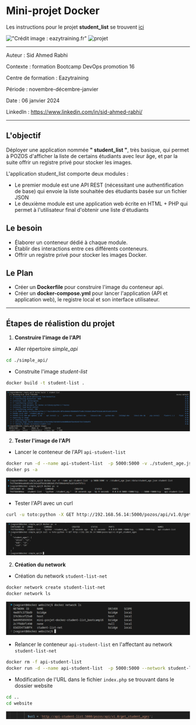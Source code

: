# Mini-projet Docker 

Les instructions pour le projet **student_list** se trouvent [ici](https://github.com/diranetafen/student-list.git "ici")

!["Crédit image : eazytraining.fr"](https://eazytraining.fr/wp-content/uploads/2020/04/pozos-logo.png) ![projet](https://user-images.githubusercontent.com/18481009/84582395-ba230b00-adeb-11ea-9453-22ed1be7e268.jpg)

---

Auteur : Sid Ahmed Rabhi

Contexte : formation Bootcamp DevOps promotion 16

Centre de formation : Eazytraining

Période : novembre-décembre-janvier

Date : 06 janvier 2024

LinkedIn : https://www.linkedin.com/in/sid-ahmed-rabhi/

---

## L'objectif

Déployer une application nommée **" student_list "**, très basique, qui permet à POZOS d'afficher la liste de certains étudiants avec leur âge, et par la suite offrir un registre privé pour stocker les images.

L'application student_list comporte deux modules :

- Le premier module est une API REST (nécessitant une authentification de base) qui envoie la liste souhaitée des étudiants basée sur un fichier JSON
- Le deuxième module est une application web écrite en HTML + PHP qui permet à l'utilisateur final d'obtenir une liste d'étudiants

## Le besoin

- Élaborer un conteneur dédié à chaque module.
- Établir des interactions entre ces différents conteneurs.
- Offrir un registre privé pour stocker les images Docker.

## Le Plan

- Créer un **Dockerfile** pour construire l'image du conteneur api.
- Créer un **docker-compose.yml** pour lancer l'application (API et application web), le registre local et son interface utilisateur.

---

## Étapes de réalistion du projet

1. **Construire l'image de l'API**

- Aller répertoire *simple_api* 

```bash
cd ./simple_api/
```
- Construite l'image *student-list*

```bash
docker build -t student-list .
```

![docker image api](images/image-api.png "docker image api")


2. **Tester l'image de l'API**

- Lancer le conteneur de l'API `api-student-list`

```bash
docker run -d --name api-student-list  -p 5000:5000 -v ./student_age.json:/data/student_age.json student-list
docker ps -a
```


![api container](images/container-api.png "api container")

- Tester l'API avec un curl

```bash
curl -u toto:python -X GET http://192.168.56.14:5000/pozos/api/v1.0/get_student_ages
```

![curl](images/curl.png "curl")


2. **Création du network**

- Création du network `student-list-net`

```bash
docker network create student-list-net
docker network ls
```

![network](images/network.png "network")

- Relancer le conteneur `api-student-list` en l'affectant au network `student-list-net`

```bash
docker rm -f api-student-list
docker run -d --name api-student-list  -p 5000:5000 --network student-list-net -v ./student_age.json:/data/student_age.json student-list
```

- Modification de l'URL dans le fichier `index.php` se trouvant dans le dossier website

```bash
cd ..
cd website
```

![url](images/url.png "url")

